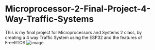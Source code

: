 # Microprocessor-2-Final-Project-4-Way-Traffic-Systems
This is my final project for Microprocessors and Systems 2 class, by creating a 4 way Traffic System using the ESP32 and the features of FreeRTOS
![image](https://user-images.githubusercontent.com/78059716/205123795-43f35a3a-4770-431b-8f26-d8ce6b4b6c6c.png)
